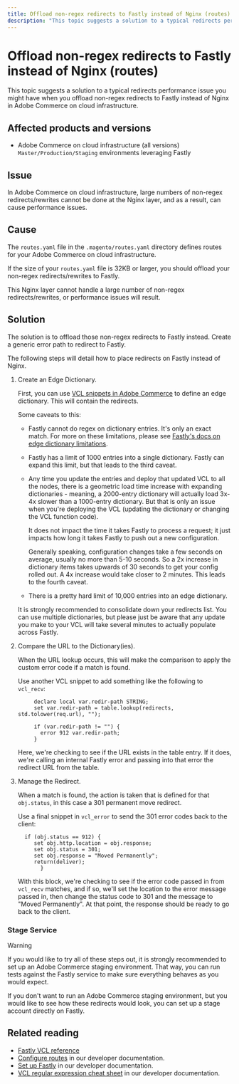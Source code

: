 ```yaml
---
title: Offload non-regex redirects to Fastly instead of Nginx (routes)
description: "This topic suggests a solution to a typical redirects performance issue you might have when you offload non-regex redirects to Fastly instead of Nginx in Adobe Commerce on cloud infrastructure."
---
```


# Offload non-regex redirects to Fastly instead of Nginx (routes)

This topic suggests a solution to a typical redirects performance issue you might have when you offload non-regex redirects to Fastly instead of Nginx in Adobe Commerce on cloud infrastructure.

## Affected products and versions

* Adobe Commerce on cloud infrastructure (all versions) `Master/Production/Staging` environments leveraging Fastly

## Issue

In Adobe Commerce on cloud infrastructure, large numbers of non-regex redirects/rewrites cannot be done at the Nginx layer, and as a result, can cause performance issues.

## Cause

The `routes.yaml` file in the `.magento/routes.yaml` directory defines routes for your Adobe Commerce on cloud infrastructure.

If the size of your `routes.yaml` file is 32KB or larger, you should offload your non-regex redirects/rewrites to Fastly.

This Nginx layer cannot handle a large number of non-regex redirects/rewrites, or performance issues will result.

## Solution

The solution is to offload those non-regex redirects to Fastly instead. Create a generic error path to redirect to Fastly.

The following steps will detail how to place redirects on Fastly instead of Nginx.

1. Create an Edge Dictionary.
    
   First, you can use [VCL snippets in Adobe Commerce](https://devdocs.magento.com/guides/v2.3/cloud/cdn/cloud-vcl-custom-snippets.html) to define an edge dictionary. This will contain the redirects.
    
   Some caveats to this:
    
   * Fastly cannot do regex on dictionary entries. It's only an exact match. For more on these limitations, please see [Fastly's docs on edge dictionary limitations](https://docs.fastly.com/guides/edge-dictionaries/about-edge-dictionaries#limitations-and-considerations).
   * Fastly has a limit of 1000 entries into a single dictionary. Fastly can expand this limit, but that leads to the third caveat.
   * Any time you update the entries and deploy that updated VCL to all the nodes, there is a geometric load time increase with expanding dictionaries - meaning, a 2000-entry dictionary will actually load 3x-4x slower than a 1000-entry dictionary. But that is only an issue when you're deploying the VCL (updating the dictionary or changing the VCL function code).
        
     It does not impact the time it takes Fastly to process a request; it just impacts how long it takes Fastly to push out a new configuration.
        
     Generally speaking, configuration changes take a few seconds on average, usually no more than 5-10 seconds. So a 2x increase in dictionary items takes upwards of 30 seconds to get your config rolled out. A 4x increase would take closer to 2 minutes. This leads to the fourth caveat.
        
   * There is a pretty hard limit of 10,000 entries into an edge dictionary.
    
   It is strongly recommended to consolidate down your redirects list. You can use multiple dictionaries, but please just be aware that any update you make to your VCL will take several minutes to actually populate across Fastly.
    
1. Compare the URL to the Dictionary(ies).
    
   When the URL lookup occurs, this will make the comparison to apply the custom error code if a match is found.
    
   Use another VCL snippet to add something like the following to `vcl_recv`:

   ``` 
        declare local var.redir-path STRING;
        set var.redir-path = table.lookup(redirects, std.tolower(req.url), "");
        
        if (var.redir-path != "") {
          error 912 var.redir-path;
        }
   ```

   Here, we're checking to see if the URL exists in the table entry. If it does, we're calling an internal Fastly error and passing into that error the redirect URL from the table.
    
1. Manage the Redirect.
    
   When a match is found, the action is taken that is defined for that `obj.status`, in this case a 301 permanent move redirect.
    
   Use a final snippet in `vcl_error` to send the 301 error codes back to the client:
    
   ```
     if (obj.status == 912) {
        set obj.http.location = obj.response;
        set obj.status = 301;
        set obj.response = "Moved Permanently";
        return(deliver);
          }
   ```
    
   With this block, we're checking to see if the error code passed in from `vcl_recv` matches, and if so, we'll set the location to the error message passed in, then change the status code to 301 and the message to "Moved Permanently". At that point, the response should be ready to go back to the client.

### Stage Service

>[!WARNING]
>
>If you would like to try all of these steps out, it is strongly recommended to set up an Adobe Commerce staging environment. That way, you can run tests against the Fastly service to make sure everything behaves as you would expect.

If you don't want to run an Adobe Commerce staging environment, but you would like to see how these redirects would look, you can set up a stage account directly on Fastly.

## Related reading

* [Fastly VCL reference](https://docs.fastly.com/vcl/)
* [Configure routes](https://devdocs.magento.com/guides/v2.3/cloud/project/project-conf-files_routes.html) in our developer documentation.
* [Set up Fastly](https://devdocs.magento.com/guides/v2.3/cloud/cdn/configure-fastly.html) in our developer documentation.
* [VCL regular expression cheat sheet](https://docs.fastly.com/en/guides/vcl-regular-expression-cheat-sheet) in our developer documentation.